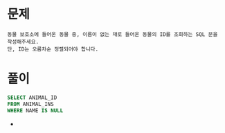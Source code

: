 # 문제

```
동물 보호소에 들어온 동물 중, 이름이 없는 채로 들어온 동물의 ID를 조회하는 SQL 문을 작성해주세요.
단, ID는 오름차순 정렬되어야 합니다.
```

# 풀이

```sql
SELECT ANIMAL_ID
FROM ANIMAL_INS
WHERE NAME IS NULL
```

* 
